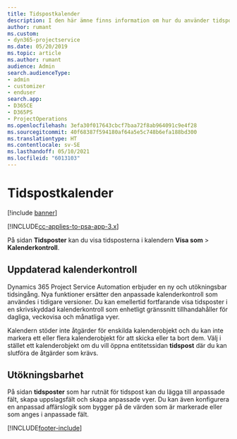 ```yaml
---
title: Tidspostkalender
description: I den här ämne finns information om hur du använder tidspostkalendern.
author: rumant
ms.custom:
- dyn365-projectservice
ms.date: 05/20/2019
ms.topic: article
ms.author: rumant
audience: Admin
search.audienceType:
- admin
- customizer
- enduser
search.app:
- D365CE
- D365PS
- ProjectOperations
ms.openlocfilehash: 3efa30f017643cbcf7baa72f8ab964091c9e4f28
ms.sourcegitcommit: 40f68387f594180af64a5e5c748b6efa188bd300
ms.translationtype: HT
ms.contentlocale: sv-SE
ms.lasthandoff: 05/10/2021
ms.locfileid: "6013103"
---
```

# <a name="time-entry-calendar"></a>Tidspostkalender

[!include [banner](../includes/psa-now-project-operations.md)]

[!INCLUDE[cc-applies-to-psa-app-3.x](../includes/cc-applies-to-psa-app-3x.md)]

På sidan **Tidsposter** kan du visa tidsposterna i kalendern **Visa som** \> **Kalenderkontroll**.

## <a name="updated-calendar-control"></a>Uppdaterad kalenderkontroll

Dynamics 365 Project Service Automation erbjuder en ny och utökningsbar tidsingång. Nya funktioner ersätter den anpassade kalenderkontroll som användes i tidigare versioner. Du kan emellertid fortfarande visa tidsposter i en skrivskyddad kalenderkontroll som enhetligt gränssnitt tillhandahåller för dagliga, veckovisa och månatliga vyer.

Kalendern stöder inte åtgärder för enskilda kalenderobjekt och du kan inte markera ett eller flera kalenderobjekt för att skicka eller ta bort dem. Välj i stället ett kalenderobjekt om du vill öppna entitetssidan **tidspost** där du kan slutföra de åtgärder som krävs.

## <a name="extensibility"></a>Utökningsbarhet

På sidan **tidsposter** som har rutnät för tidspost kan du lägga till anpassade fält, skapa uppslagsfält och skapa anpassade vyer. Du kan även konfigurera en anpassad affärslogik som bygger på de värden som är markerade eller som anges i anpassade fält.


[!INCLUDE[footer-include](../includes/footer-banner.md)]